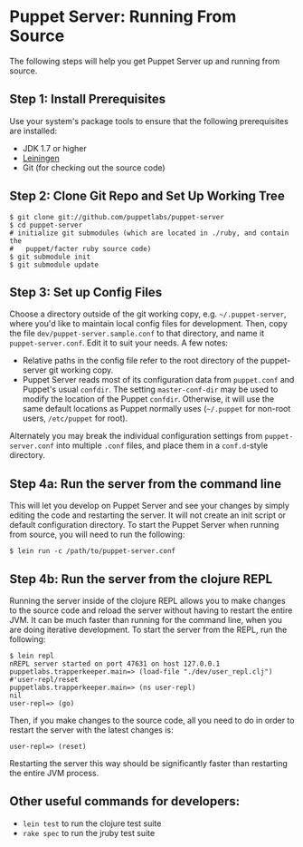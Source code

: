 Puppet Server: Running From Source
======================================

The following steps will help you get Puppet Server up and running from source.

Step 1: Install Prerequisites
-----

Use your system's package tools to ensure that the following prerequisites are installed:

* JDK 1.7 or higher
* [Leiningen](http://leiningen.org/)
* Git (for checking out the source code)


Step 2: Clone Git Repo and Set Up Working Tree
-----

    $ git clone git://github.com/puppetlabs/puppet-server
    $ cd puppet-server
    # initialize git submodules (which are located in ./ruby, and contain the
    #   puppet/facter ruby source code)
    $ git submodule init
    $ git submodule update

Step 3: Set up Config Files
-----

Choose a directory outside of the git working copy, e.g. `~/.puppet-server`, where you'd
like to maintain local config files for development.  Then, copy the file
`dev/puppet-server.sample.conf` to that directory, and name it `puppet-server.conf`.
Edit it to suit your needs.  A few notes:

* Relative paths in the config file refer to the root directory of the puppet-server
  git working copy.
* Puppet Server reads most of its configuration data from `puppet.conf` and Puppet's
  usual `confdir`.  The setting `master-conf-dir` may be used to modify the location
  of the Puppet `confdir`.  Otherwise, it will use the same default locations as
  Puppet normally uses (`~/.puppet` for non-root users, `/etc/puppet` for root).

Alternately you may break the individual configuration settings from `puppet-server.conf`
into multiple `.conf` files, and place them in a `conf.d`-style directory.

Step 4a: Run the server from the command line
-----

This will let you develop on Puppet Server and see your changes by simply editing
the code and restarting the server. It will not create an init script or default
configuration directory. To start the Puppet Server when running from source, you
will need to run the following:

    $ lein run -c /path/to/puppet-server.conf

Step 4b: Run the server from the clojure REPL
-----

Running the server inside of the clojure REPL allows you to make changes to the
source code and reload the server without having to restart the entire JVM.  It
can be much faster than running for the command line, when you are doing iterative
development.  To start the server from the REPL, run the following:

    $ lein repl
    nREPL server started on port 47631 on host 127.0.0.1
    puppetlabs.trapperkeeper.main=> (load-file "./dev/user_repl.clj")
    #'user-repl/reset
    puppetlabs.trapperkeeper.main=> (ns user-repl)
    nil
    user-repl=> (go)

Then, if you make changes to the source code, all you need to do in order to
restart the server with the latest changes is:

    user-repl=> (reset)

Restarting the server this way should be significantly faster than restarting
the entire JVM process.

Other useful commands for developers:
-----

* `lein test` to run the clojure test suite
* `rake spec` to run the jruby test suite

